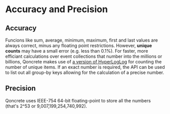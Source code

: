 # Accuracy and Precision

## Accuracy

Funcions like sum, average, minimum, maximum, first and last values are always correct, minus any floating point restrictions. However, __unique counts__ may have a small error (e.g. less than 0.1%). For faster, more efficiant calculations over event collections that number into the millions or billions, Qoncrete makes use of [a version of HyperLogLog](http://static.googleusercontent.com/media/research.google.com/en/us/pubs/archive/40671.pdf) for counting the number of unique items. If an exact number is required, the API can be used to list out all group-by keys allowing for the calculation of a precise number.

## Precision

Qoncrete uses IEEE-754 64-bit floating-point to store all the numbers (that's 2^53 or 9,007,199,254,740,992).